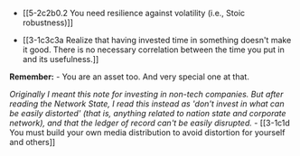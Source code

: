 - [[5-2c2b0.2 You need resilience against volatility (i.e., Stoic robustness)]]

- [[3-1c3c3a Realize that having invested time in something doesn't make it good. There is no necessary correlation between the time you put in and its usefulness.]]

**Remember:**
	- You are an asset too. And very special one at that.

*Originally I meant this note for investing in non-tech companies. But after reading the Network State, I read this instead as 'don't invest in what can be easily distorted' (that is, anything related to nation state and corporate network), and that the ledger of record can't be easily disrupted.*
	- [[3-1c1d You must build your own media distribution to avoid distortion for yourself and others]]
